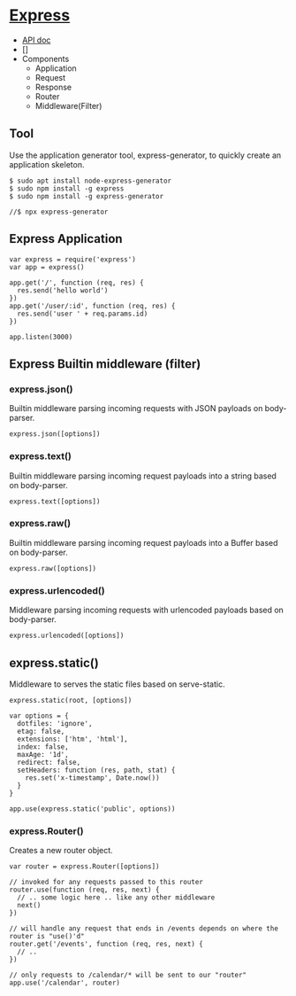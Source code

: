 # [Express](https://expressjs.com/)
- [API doc](https://expressjs.com/en/4x/api.html)
- []
- Components
    - Application
    - Request
    - Response
    - Router
    - Middleware(Filter)

## Tool
Use the application generator tool, express-generator, to quickly create an application skeleton.
```
$ sudo apt install node-express-generator
$ sudo npm install -g express
$ sudo npm install -g express-generator

//$ npx express-generator

```
## Express Application
```
var express = require('express')
var app = express()

app.get('/', function (req, res) {
  res.send('hello world')
})
app.get('/user/:id', function (req, res) {
  res.send('user ' + req.params.id)
})

app.listen(3000)
```

## Express Builtin middleware (filter)
### express.json()
Builtin middleware parsing incoming requests with JSON payloads on body-parser.
```
express.json([options])
```

### express.text()
Builtin middleware parsing incoming request payloads into a string based on body-parser.
```
express.text([options])
```
### express.raw()
Builtin middleware parsing incoming request payloads into a Buffer based on body-parser.
```
express.raw([options])
```
### express.urlencoded()
Middleware parsing incoming requests with urlencoded payloads based on body-parser.
```
express.urlencoded([options])
```

## express.static()
Middleware to serves the static files based on serve-static.
```
express.static(root, [options])

var options = {
  dotfiles: 'ignore',
  etag: false,
  extensions: ['htm', 'html'],
  index: false,
  maxAge: '1d',
  redirect: false,
  setHeaders: function (res, path, stat) {
    res.set('x-timestamp', Date.now())
  }
}

app.use(express.static('public', options))
```

### express.Router()
Creates a new router object.
```
var router = express.Router([options])

// invoked for any requests passed to this router
router.use(function (req, res, next) {  
  // .. some logic here .. like any other middleware
  next()
})

// will handle any request that ends in /events depends on where the router is "use()'d"
router.get('/events', function (req, res, next) {
  // ..
})

// only requests to /calendar/* will be sent to our "router"
app.use('/calendar', router)

```
